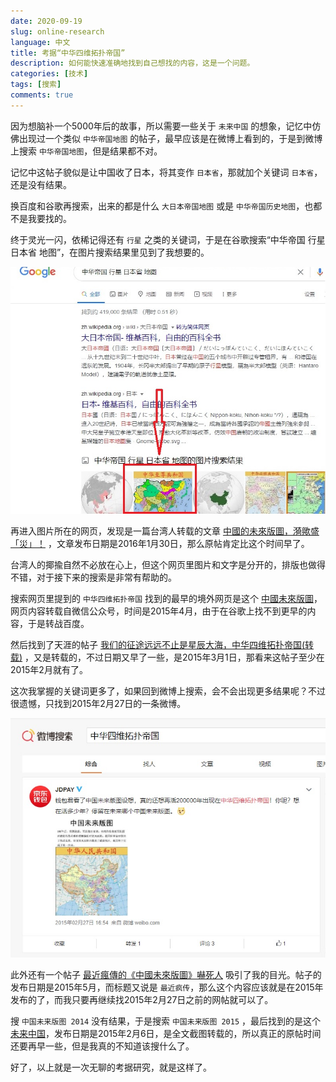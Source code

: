 ```yaml
---
date: 2020-09-19
slug: online-research
language: 中文
title: 考据“中华四维拓扑帝国”
description: 如何能快速准确地找到自己想找的内容，这是一个问题。
categories: [技术]
tags: [搜索]
comments: true
---
```


因为想脑补一个5000年后的故事，所以需要一些关于 `未来中国` 的想象，记忆中仿佛出现过一个类似 `中华帝国地图` 的帖子，最早应该是在微博上看到的，于是到微博上搜索 `中华帝国地图`，但是结果都不对。

记忆中这帖子貌似是让中国收了日本，将其变作 `日本省`，那就加个关键词 `日本省`，还是没有结果。

换百度和谷歌再搜索，出来的都是什么 `大日本帝国地图` 或是 `中华帝国历史地图`，也都不是我要找的。

终于灵光一闪，依稀记得还有 `行星` 之类的关键词，于是在谷歌搜索“中华帝国 行星 日本省 地图”，在图片搜索结果里见到了我想要的。

![Google search](/img/blog/2020-09-19/001.jpg)

再进入图片所在的网页，发现是一篇台湾人转载的文章
[中國的未來版圖，漪歟盛「災」！](https://taiwangok.blogspot.com/2016/01/30-mapofchinainthefuture.html) ，文章发布日期是2016年1月30日，那么原帖肯定比这个时间早了。

台湾人的揶揄自然不必放在心上，但这个网页里图片和文字是分开的，排版也做得不错，对于接下来的搜索是非常有帮助的。

搜索网页里提到的 `中华四维拓扑帝国` 找到的最早的境外网页是这个
[中國未來版圖](http://ajin2050.blogspot.com/2015/04/blog-post_98.html)，网页内容转载自微信公众号，时间是2015年4月，由于在谷歌上找不到更早的内容，于是转战百度。

然后找到了天涯的帖子
[我们的征途远远不止是星辰大海，中华四维拓扑帝国(转载)](http://bbs.tianya.cn/post-333-630588-1.shtml) ，又是转载的，不过日期又早了一些，是2015年3月1日，那看来这帖子至少在2015年2月就有了。

这次我掌握的关键词更多了，如果回到微博上搜索，会不会出现更多结果呢？不过很遗憾，只找到2015年2月27日的一条微博。

![Google search](/img/blog/2020-09-19/002.jpg)

此外还有一个帖子
[最近瘋傳的《中國未來版圖》嚇死人](https://news.creaders.net/china/2015/05/02/big5/1524369.html) 吸引了我的目光。帖子的发布日期是2015年5月，而标题又说是 `最近疯传`，那么这个内容应该就是在2015年发布的了，而我只要再继续找2015年2月27日之前的网帖就可以了。

搜 `中国未来版图 2014` 没有结果，于是搜索 `中国未来版图 2015` ，最后找到的是这个
[未来中国](https://bbs.tiexue.net/post_8611111_1.html)，发布日期是2015年2月6日，是全文截图转载的，所以真正的原帖时间还要再早一些，但是我真的不知道该搜什么了。

好了，以上就是一次无聊的考据研究，就是这样了。